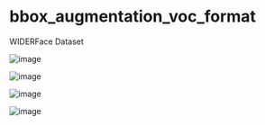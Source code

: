 # bbox_augmentation_voc_format 
WIDERFace Dataset

![image](https://user-images.githubusercontent.com/70372577/161203238-8bf8928f-ffb4-4b36-beb7-90a3cc994abe.png)

![image](https://user-images.githubusercontent.com/70372577/161203396-20ddd3e9-3a5d-42a7-b291-e8fcf20a08e7.png)

![image](https://user-images.githubusercontent.com/70372577/161203266-5292e659-83f0-4ece-8918-22cb3680d2fa.png)

![image](https://user-images.githubusercontent.com/70372577/161203301-636b37b5-f822-4b3e-969b-0ec634a2f2aa.png)
